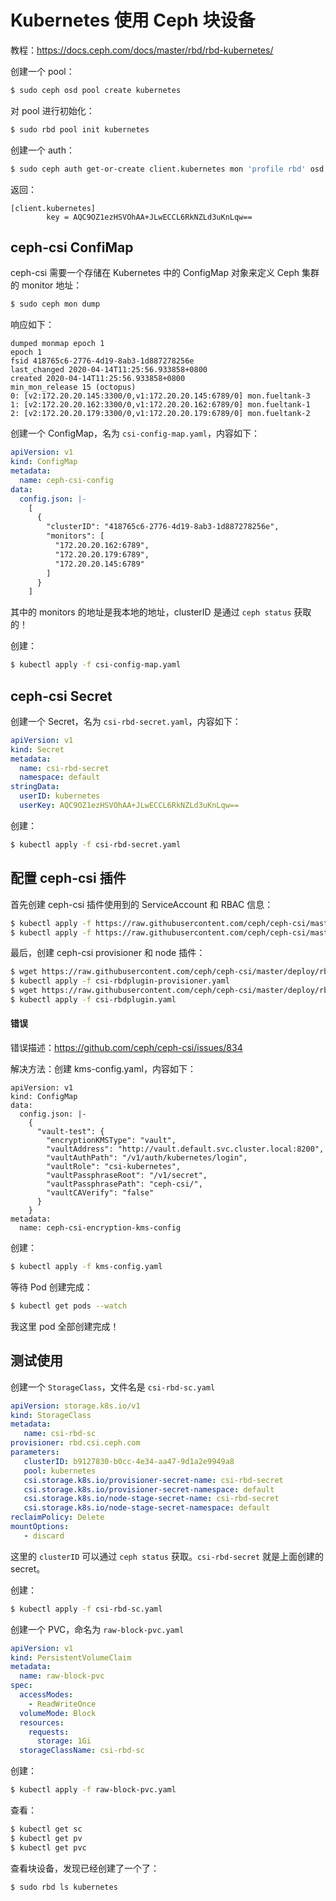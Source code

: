# Kubernetes 使用 Ceph 块设备

教程：https://docs.ceph.com/docs/master/rbd/rbd-kubernetes/

创建一个 pool：

```bash
$ sudo ceph osd pool create kubernetes
```

对 pool 进行初始化：

```bash
$ sudo rbd pool init kubernetes
```

创建一个 auth：

```bash
$ sudo ceph auth get-or-create client.kubernetes mon 'profile rbd' osd 'profile rbd pool=kubernetes' mgr 'profile rbd pool=kubernetes'
```

返回：

```
[client.kubernetes]
        key = AQC9OZ1ezHSVOhAA+JLwECCL6RkNZLd3uKnLqw==
```



## ceph-csi ConfiMap

ceph-csi 需要一个存储在 Kubernetes 中的 ConfigMap 对象来定义 Ceph 集群的 monitor 地址：

```bash
$ sudo ceph mon dump
```

响应如下：

```
dumped monmap epoch 1
epoch 1
fsid 418765c6-2776-4d19-8ab3-1d887278256e
last_changed 2020-04-14T11:25:56.933858+0800
created 2020-04-14T11:25:56.933858+0800
min_mon_release 15 (octopus)
0: [v2:172.20.20.145:3300/0,v1:172.20.20.145:6789/0] mon.fueltank-3
1: [v2:172.20.20.162:3300/0,v1:172.20.20.162:6789/0] mon.fueltank-1
2: [v2:172.20.20.179:3300/0,v1:172.20.20.179:6789/0] mon.fueltank-2
```

创建一个 ConfigMap，名为 `csi-config-map.yaml`，内容如下：

```yaml
apiVersion: v1
kind: ConfigMap
metadata:
  name: ceph-csi-config
data:
  config.json: |-
    [
      {
        "clusterID": "418765c6-2776-4d19-8ab3-1d887278256e",
        "monitors": [
          "172.20.20.162:6789",
          "172.20.20.179:6789",
          "172.20.20.145:6789"
        ]
      }
    ]
```

其中的 monitors 的地址是我本地的地址，clusterID 是通过 `ceph status` 获取的！

创建：

```bash
$ kubectl apply -f csi-config-map.yaml
```



## ceph-csi  Secret

创建一个 Secret，名为 `csi-rbd-secret.yaml`，内容如下：

```yaml
apiVersion: v1
kind: Secret
metadata:
  name: csi-rbd-secret
  namespace: default
stringData:
  userID: kubernetes
  userKey: AQC9OZ1ezHSVOhAA+JLwECCL6RkNZLd3uKnLqw==
```

创建：

```bash
$ kubectl apply -f csi-rbd-secret.yaml
```



## 配置 ceph-csi 插件

首先创建 ceph-csi 插件使用到的 ServiceAccount 和 RBAC 信息：

```bash
$ kubectl apply -f https://raw.githubusercontent.com/ceph/ceph-csi/master/deploy/rbd/kubernetes/csi-provisioner-rbac.yaml
$ kubectl apply -f https://raw.githubusercontent.com/ceph/ceph-csi/master/deploy/rbd/kubernetes/csi-nodeplugin-rbac.yaml
```

最后，创建 ceph-csi provisioner 和 node 插件：

```bash
$ wget https://raw.githubusercontent.com/ceph/ceph-csi/master/deploy/rbd/kubernetes/csi-rbdplugin-provisioner.yaml
$ kubectl apply -f csi-rbdplugin-provisioner.yaml
$ wget https://raw.githubusercontent.com/ceph/ceph-csi/master/deploy/rbd/kubernetes/csi-rbdplugin.yaml
$ kubectl apply -f csi-rbdplugin.yaml
```

#### 错误

错误描述：https://github.com/ceph/ceph-csi/issues/834

解决方法：创建 kms-config.yaml，内容如下：

```yacas
apiVersion: v1
kind: ConfigMap
data:
  config.json: |-
    {
      "vault-test": {
        "encryptionKMSType": "vault",
        "vaultAddress": "http://vault.default.svc.cluster.local:8200",
        "vaultAuthPath": "/v1/auth/kubernetes/login",
        "vaultRole": "csi-kubernetes",
        "vaultPassphraseRoot": "/v1/secret",
        "vaultPassphrasePath": "ceph-csi/",
        "vaultCAVerify": "false"
      }
    }
metadata:
  name: ceph-csi-encryption-kms-config
```

创建：

```bash
$ kubectl apply -f kms-config.yaml
```

等待 Pod 创建完成：

```bash
$ kubectl get pods --watch
```

我这里 pod 全部创建完成！



## 测试使用

创建一个 `StorageClass`，文件名是 `csi-rbd-sc.yaml`

```yaml
apiVersion: storage.k8s.io/v1
kind: StorageClass
metadata:
   name: csi-rbd-sc
provisioner: rbd.csi.ceph.com
parameters:
   clusterID: b9127830-b0cc-4e34-aa47-9d1a2e9949a8
   pool: kubernetes
   csi.storage.k8s.io/provisioner-secret-name: csi-rbd-secret
   csi.storage.k8s.io/provisioner-secret-namespace: default
   csi.storage.k8s.io/node-stage-secret-name: csi-rbd-secret
   csi.storage.k8s.io/node-stage-secret-namespace: default
reclaimPolicy: Delete
mountOptions:
   - discard
```

这里的 `clusterID` 可以通过 `ceph status` 获取。`csi-rbd-secret` 就是上面创建的 secret。

创建：

```bash
$ kubectl apply -f csi-rbd-sc.yaml 
```



创建一个 PVC，命名为 `raw-block-pvc.yaml`

```yaml
apiVersion: v1
kind: PersistentVolumeClaim
metadata:
  name: raw-block-pvc
spec:
  accessModes:
    - ReadWriteOnce
  volumeMode: Block
  resources:
    requests:
      storage: 1Gi
  storageClassName: csi-rbd-sc
```

创建：

```bash
$ kubectl apply -f raw-block-pvc.yaml
```

查看：

```bash
$ kubectl get sc
$ kubectl get pv
$ kubectl get pvc
```

查看块设备，发现已经创建了一个了：

```bash
$ sudo rbd ls kubernetes
```





